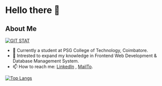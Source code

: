 # Hello there 👋 

## About Me

<!-- <img height="180em" src="https://github-readme-stats.vercel.app/api?username=Divya-1004&show_icons=true&hide_border=true&&count_private=true&include_all_commits=true&theme=light&hide=contribs,issues" /> -->

[![GIT STAT](https://github-readme-stats.vercel.app/api?username=Divya-1004&show_icons=true&hide_border=true&&count_private=true&include_all_commits=true&theme=light&hide=contribs,issues)](https://github.com/Divya-1004)

-  📍 Currently a student at PSG College of Technology, Coimbatore.
- 🔭 Intrested to expand my knowledge in Frontend Web Development & Database Management System.
- 📫 How to reach me: [LinkedIn](https://www.linkedin.com/in/divya-sivaraman-3344081ab/) , [MailTo](mailto:divyasivaraman10@gmail.com).
<!-- - 📁 Find More About Me Here : [Click Here](https://Divya-1004.github.io/) -->

[![Top Langs](https://github-readme-stats.vercel.app/api/top-langs/?username=Divya-1004&layout=compact&theme=light&hide_border=true&langs_count=9&hide=javascript)](https://github.com/Divya-1004)
